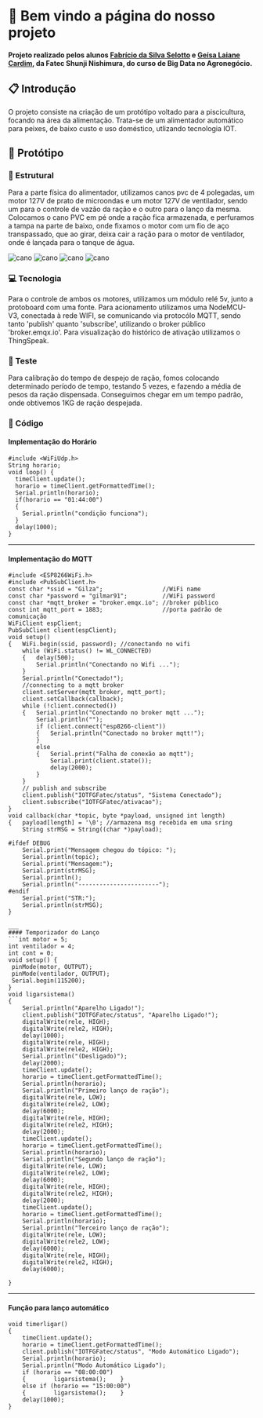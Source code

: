 # 🌻 Bem vindo a página do nosso projeto

#### Projeto realizado pelos alunos [Fabrício da Silva Selotto](https://gitlab.com/Selotto) e [Geísa Laiane Cardim](https://gitlab.com/geisa), da Fatec Shunji Nishimura, do curso de Big Data no Agronegócio.

## 📋 Introdução

O projeto consiste na criação de um protótipo voltado para a piscicultura, focando na área da alimentação. Trata-se de um alimentador automático para peixes, de baixo custo e uso doméstico, utlizando tecnologia IOT.

## 📌 Protótipo
### 🔨 Estrutural

Para a parte física do alimentador, utilizamos canos pvc de 4 polegadas, um motor 127V de prato de microondas e um motor 127V de ventilador, sendo um para o controle de vazão da ração e o outro para o lanço da mesma. Colocamos o cano PVC em pé onde a ração fica armazenada, e perfuramos a tampa na parte de baixo, onde fixamos o motor com um fio de aço transpassado, que ao girar, deixa cair a ração para o motor de ventilador, onde é lançada para o tanque de água.

![cano](https://github.com/geisalaiane/automacao-piscicultura/blob/master/img/Cano.png?raw=true)
![cano](https://github.com/geisalaiane/automacao-piscicultura/blob/master/img/Cano.png?raw=true)
![cano](https://github.com/geisalaiane/automacao-piscicultura/blob/master/img/Cano.png?raw=true)
![cano](https://github.com/geisalaiane/automacao-piscicultura/blob/master/img/Cano.png?raw=true)

### 💻 Tecnologia 

Para o controle de ambos os motores, utilizamos um módulo relé 5v, junto a protoboard com uma fonte. Para acionamento utilizamos uma NodeMCU-V3, conectada à rede WIFI, se comunicando via protocólo MQTT, sendo tanto 'publish' quanto 'subscribe', utilizando o broker público 'broker.emqx.io'. Para visualização do histórico de ativação utilizamos o ThingSpeak. 

### 🔧 Teste

Para calibração do tempo de despejo de ração, fomos colocando determinado período de tempo, testando 5 vezes, e fazendo a média de pesos da ração dispensada. Conseguimos chegar em um tempo padrão, onde obtivemos 1KG de ração despejada.

### 📄 Código

#### Implementação do Horário
```
#include <WiFiUdp.h>
String horario;
void loop() {
  timeClient.update();
  horario = timeClient.getFormattedTime();
  Serial.println(horario);
  if(horario == "01:44:00")
  {
    Serial.println("condição funciona");
  }
  delay(1000);
}
```
___
#### Implementação do MQTT
```
#include <ESP8266WiFi.h>
#include <PubSubClient.h>
const char *ssid = "Gilza";                 //WiFi name
const char *password = "gilmar91";          //WiFi password
const char *mqtt_broker = "broker.emqx.io"; //broker público
const int mqtt_port = 1883;                 //porta padrão de comunicação
WiFiClient espClient;
PubSubClient client(espClient);
void setup()
{   WiFi.begin(ssid, password); //conectando no wifi
    while (WiFi.status() != WL_CONNECTED)
    {   delay(500);
        Serial.println("Conectando no Wifi ...");
    }
    Serial.println("Conectado!");
    //connecting to a mqtt broker
    client.setServer(mqtt_broker, mqtt_port);
    client.setCallback(callback);
    while (!client.connected())
    {   Serial.println("Conectando no broker mqtt ...");
        Serial.println("");
        if (client.connect("esp8266-client"))
        {   Serial.println("Conectado no broker mqtt!");
        }
        else
        {   Serial.print("Falha de conexão ao mqtt");
            Serial.print(client.state());
            delay(2000);
        }
    }
    // publish and subscribe
    client.publish("IOTFGFatec/status", "Sistema Conectado");
    client.subscribe("IOTFGFatec/ativacao");
}
void callback(char *topic, byte *payload, unsigned int length)
{   payload[length] = '\0'; //armazena msg recebida em uma sring
    String strMSG = String((char *)payload);

#ifdef DEBUG
    Serial.print("Mensagem chegou do tópico: ");
    Serial.println(topic);
    Serial.print("Mensagem:");
    Serial.print(strMSG);
    Serial.println();
    Serial.println("-----------------------");
#endif
    Serial.print("STR:");
    Serial.println(strMSG);
}

___
#### Temporizador do Lanço 
```int motor = 5;
int ventilador = 4;
int cont = 0;
void setup() {
 pinMode(motor, OUTPUT);
 pinMode(ventilador, OUTPUT);
 Serial.begin(115200);
}
void ligarsistema()
{
    Serial.println("Aparelho Ligado!");
    client.publish("IOTFGFatec/status", "Aparelho Ligado!");
    digitalWrite(rele, HIGH);
    digitalWrite(rele2, HIGH);
    delay(1000);
    digitalWrite(rele, HIGH);
    digitalWrite(rele2, HIGH);
    Serial.println("(Desligado)");
    delay(2000);
    timeClient.update();
    horario = timeClient.getFormattedTime();
    Serial.println(horario);
    Serial.println("Primeiro lanço de ração");
    digitalWrite(rele, LOW);
    digitalWrite(rele2, LOW);
    delay(6000);
    digitalWrite(rele, HIGH);
    digitalWrite(rele2, HIGH);
    delay(2000);
    timeClient.update();
    horario = timeClient.getFormattedTime();
    Serial.println(horario);
    Serial.println("Segundo lanço de ração");
    digitalWrite(rele, LOW);
    digitalWrite(rele2, LOW);
    delay(6000);
    digitalWrite(rele, HIGH);
    digitalWrite(rele2, HIGH);
    delay(2000);
    timeClient.update();
    horario = timeClient.getFormattedTime();
    Serial.println(horario);
    Serial.println("Terceiro lanço de ração");
    digitalWrite(rele, LOW);
    digitalWrite(rele2, LOW);
    delay(6000);
    digitalWrite(rele, HIGH);
    digitalWrite(rele2, HIGH);
    delay(6000);

}
```
___
#### Função para lanço automático
```
void timerligar()
{
    timeClient.update();
    horario = timeClient.getFormattedTime();
    client.publish("IOTFGFatec/status", "Modo Automático Ligado");
    Serial.println(horario);
    Serial.println("Modo Automático Ligado");
    if (horario == "08:00:00")
    {        ligarsistema();    }
    else if (horario == "15:00:00")
    {        ligarsistema();    }
    delay(1000);
}
```
